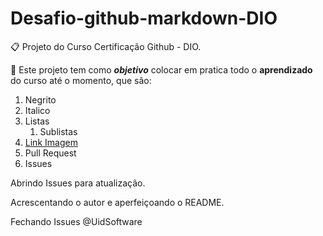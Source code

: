 # Desafio-github-markdown-DIO

📋 Projeto do Curso Certificação Github - DIO.

🎯  Este projeto tem como ___objetivo___ colocar em pratica todo o **aprendizado** do curso até o momento, que são:

1. Negrito
2. Italico
3. Listas
    1. Sublistas
4. [Link Imagem](https://uxwing.com/wp-content/themes/uxwing/download/brands-and-social-media/markdown-icon.png)
5. Pull Request
6. Issues

Abrindo Issues para atualização.

Acrescentando o autor e aperfeiçoando o README.

Fechando Issues @UidSoftware
